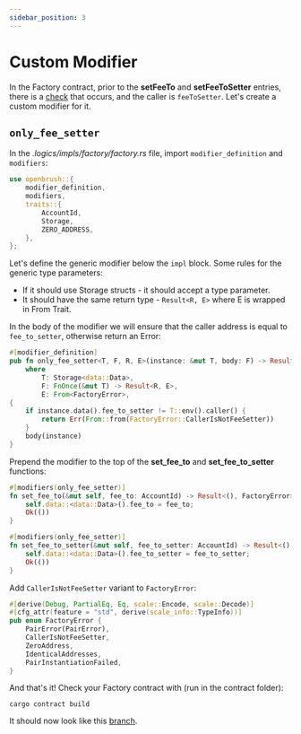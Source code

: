 ```yaml
---
sidebar_position: 3
---
```


# Custom Modifier

In the Factory contract, prior to the **setFeeTo** and **setFeeToSetter** entries, there is a [check](https://github.com/Uniswap/v2-core/blob/ee547b17853e71ed4e0101ccfd52e70d5acded58/contracts/UniswapV2Factory.sol#L41) that occurs, and the caller is `feeToSetter`.
Let's create a custom modifier for it.

## `only_fee_setter`

In the *.logics/impls/factory/factory.rs* file, import `modifier_definition` and `modifiers`:
```rust
use openbrush::{
    modifier_definition,
    modifiers,
    traits::{
        AccountId,
        Storage,
        ZERO_ADDRESS,
    },
};
```

Let's define the generic modifier below the `impl` block. Some rules for the generic type parameters:
- If it should use Storage structs - it should accept a type parameter.
- It should have the same return type - `Result<R, E>` where E is wrapped in From Trait.

In the body of the modifier we will ensure that the caller address is equal to `fee_to_setter`, otherwise return an Error:
```rust
#[modifier_definition]
pub fn only_fee_setter<T, F, R, E>(instance: &mut T, body: F) -> Result<R, E>
    where
        T: Storage<data::Data>,
        F: FnOnce(&mut T) -> Result<R, E>,
        E: From<FactoryError>,
{
    if instance.data().fee_to_setter != T::env().caller() {
        return Err(From::from(FactoryError::CallerIsNotFeeSetter))
    }
    body(instance)
}
```

Prepend the modifier to the top of the **set_fee_to** and **set_fee_to_setter** functions:
```rust
#[modifiers(only_fee_setter)]
fn set_fee_to(&mut self, fee_to: AccountId) -> Result<(), FactoryError> {
    self.data::<data::Data>().fee_to = fee_to;
    Ok(())
}

#[modifiers(only_fee_setter)]
fn set_fee_to_setter(&mut self, fee_to_setter: AccountId) -> Result<(), FactoryError> {
    self.data::<data::Data>().fee_to_setter = fee_to_setter;
    Ok(())
}
```

Add `CallerIsNotFeeSetter` variant to `FactoryError`:
```rust
#[derive(Debug, PartialEq, Eq, scale::Encode, scale::Decode)]
#[cfg_attr(feature = "std", derive(scale_info::TypeInfo))]
pub enum FactoryError {
    PairError(PairError),
    CallerIsNotFeeSetter,
    ZeroAddress,
    IdenticalAddresses,
    PairInstantiationFailed,
}
```

And that's it! Check your Factory contract with (run in the contract folder):
```console
cargo contract build
```
It should now look like this [branch](https://github.com/AstarNetwork/wasm-tutorial-dex/tree/tutorial/factory_modifiers).
